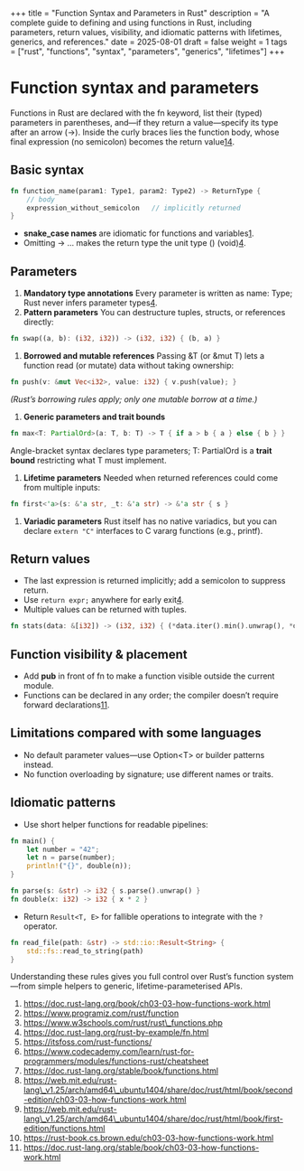 +++
title = "Function Syntax and Parameters in Rust"
description = "A complete guide to defining and using functions in Rust, including parameters, return values, visibility, and idiomatic patterns with lifetimes, generics, and references."
date = 2025-08-01
draft = false
weight = 1
tags = ["rust", "functions", "syntax", "parameters", "generics", "lifetimes"]
+++

# Function syntax and parameters

Functions in Rust are declared with the fn keyword, list their (typed) parameters in parentheses, and—if they return a value—specify its type after an arrow (->). Inside the curly braces lies the function body, whose final expression (no semicolon) becomes the return value[1](https://doc.rust-lang.org/book/ch03-03-how-functions-work.html)[4](https://doc.rust-lang.org/rust-by-example/fn.html).

## Basic syntax

```rust
fn function_name(param1: Type1, param2: Type2) -> ReturnType {
    // body
    expression_without_semicolon   // implicitly returned
}

```

* **snake\_case names** are idiomatic for functions and variables[1](https://doc.rust-lang.org/book/ch03-03-how-functions-work.html).
* Omitting -> … makes the return type the unit type () (void)[4](https://doc.rust-lang.org/rust-by-example/fn.html).

## Parameters

1. **Mandatory type annotations**
   &#x20;Every parameter is written as name: Type; Rust never infers parameter types[4](https://doc.rust-lang.org/rust-by-example/fn.html).
2. **Pattern parameters**
   &#x20;You can destructure tuples, structs, or references directly:

```rust
fn swap((a, b): (i32, i32)) -> (i32, i32) { (b, a) }
```

1. **Borrowed and mutable references**
   &#x20;Passing \&T (or \&mut T) lets a function read (or mutate) data without taking ownership:

```rust
fn push(v: &mut Vec<i32>, value: i32) { v.push(value); }
```

*(Rust’s borrowing rules apply; only one mutable borrow at a time.)*

1. **Generic parameters and trait bounds**

```rust
fn max<T: PartialOrd>(a: T, b: T) -> T { if a > b { a } else { b } }
```

Angle-bracket syntax declares type parameters; T: PartialOrd is a **trait bound** restricting what T must implement.

1. **Lifetime parameters**
   &#x20;Needed when returned references could come from multiple inputs:

```rust
fn first<'a>(s: &'a str, _t: &'a str) -> &'a str { s }
```

1. **Variadic parameters**
   &#x20;Rust itself has no native variadics, but you can declare `extern "C"` interfaces to C vararg functions (e.g., printf).

## Return values

* The last expression is returned implicitly; add a semicolon to suppress return.
* Use `return expr;` anywhere for early exit[4](https://doc.rust-lang.org/rust-by-example/fn.html).
* Multiple values can be returned with tuples.

```rust
fn stats(data: &[i32]) -> (i32, i32) { (*data.iter().min().unwrap(), *data.iter().max().unwrap()) }
```

## Function visibility & placement

* Add **pub** in front of fn to make a function visible outside the current module.
* Functions can be declared in any order; the compiler doesn’t require forward declarations[11](https://doc.rust-lang.org/stable/book/ch03-03-how-functions-work.html).

## Limitations compared with some languages

* No default parameter values—use Option\<T> or builder patterns instead.
* No function overloading by signature; use different names or traits.

## Idiomatic patterns

* Use short helper functions for readable pipelines:

```rust
fn main() {
    let number = "42";
    let n = parse(number);
    println!("{}", double(n));
}

fn parse(s: &str) -> i32 { s.parse().unwrap() }
fn double(x: i32) -> i32 { x * 2 }

```

* Return `Result<T, E>` for fallible operations to integrate with the `?` operator.

```rust
fn read_file(path: &str) -> std::io::Result<String> {
    std::fs::read_to_string(path)
}

```

Understanding these rules gives you full control over Rust’s function system—from simple helpers to generic, lifetime-parameterised APIs.

1. https://doc.rust-lang.org/book/ch03-03-how-functions-work.html
2. https://www.programiz.com/rust/function
3. https://www.w3schools.com/rust/rust\_functions.php
4. https://doc.rust-lang.org/rust-by-example/fn.html
5. https://itsfoss.com/rust-functions/
6. https://www.codecademy.com/learn/rust-for-programmers/modules/functions-rust/cheatsheet
7. https://doc.rust-lang.org/stable/book/functions.html
8. https://web.mit.edu/rust-lang\_v1.25/arch/amd64\_ubuntu1404/share/doc/rust/html/book/second-edition/ch03-03-how-functions-work.html
9. https://web.mit.edu/rust-lang\_v1.25/arch/amd64\_ubuntu1404/share/doc/rust/html/book/first-edition/functions.html
10. https://rust-book.cs.brown.edu/ch03-03-how-functions-work.html
11. https://doc.rust-lang.org/stable/book/ch03-03-how-functions-work.html
